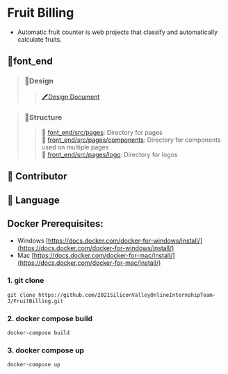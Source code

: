 # Fruit Billing

-   Automatic fruit counter is web projects that classify and automatically calculate fruits.

## 🍒font_end
> ### 🍍Design
>> [🖍Design Document](https://xd.adobe.com/view/980f8ffe-b676-4f75-bbe6-05a832d6b508-cd5c/)    
  
> ### 🍍Structure
>> 🍏 [font_end/src/pages](./front_end/src/pages): Directory for pages  
>> 🍏 [front_end/src/pages/components](./front_end/src/pages/components): Directory for components used on multiple pages  
>> 🍏 [front_end/src/pages/logo](./front_end/src/pages/logo): Directory for logos




## 🍒 Contributor

## 🍒 Language



## [](https://github.com/shpark76/docker-demo#docker-prerequisites)Docker Prerequisites:

-   Windows [https://docs.docker.com/docker-for-windows/install/](https://docs.docker.com/docker-for-windows/install/)
-   Mac [https://docs.docker.com/docker-for-mac/install/](https://docs.docker.com/docker-for-mac/install/)

### [](https://github.com/shpark76/docker-demo#1-git-clone)1\. git clone

```
git clone https://github.com/2021SiliconValleyOnlineInternshipTeam-J/FruitBilling.git
```

### [](https://github.com/shpark76/docker-demo#2-docker-compose-build-and-up)2\. docker compose build

```
docker-compose build
```

### 3\. docker compose up

```
docker-compose up
```
